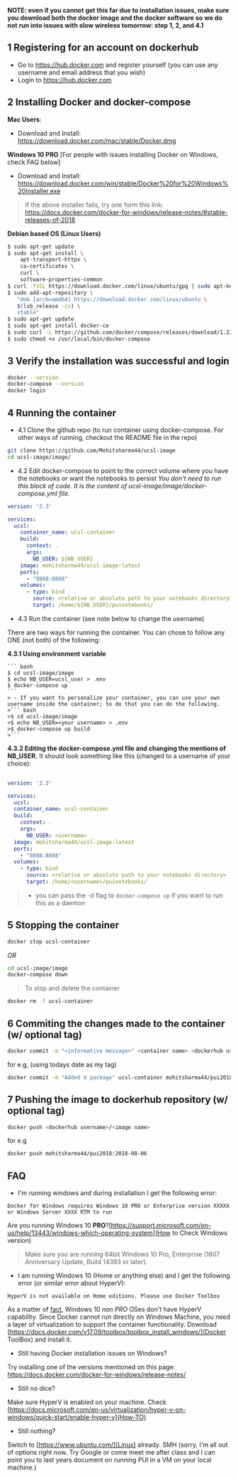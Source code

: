 **NOTE: even if you cannot get this far due to installation issues, make sure you download both the docker image and the docker software so we do not run into issues with slow wireless tomorrow: step 1, 2, and 4.1**



## 1 Registering for an account on dockerhub
- Go to https://hub.docker.com and register yourself (you can use any username and email address that you wish)
- Login to https://hub.docker.com

## 2 Installing Docker and docker-compose
**Mac Users**:
- Download and Install: https://download.docker.com/mac/stable/Docker.dmg

**Windows 10 PRO** [For people with issues installing Docker on Windows, check FAQ below]
- Download and Install: https://download.docker.com/win/stable/Docker%20for%20Windows%20Installer.exe
> If the above installer fails, try one form this link: https://docs.docker.com/docker-for-windows/release-notes/#stable-releases-of-2018

**Debian based OS (Linux Users)**
``` bash
$ sudo apt-get update
$ sudo apt-get install \
    apt-transport-https \
    ca-certificates \
    curl \
    software-properties-common
$ curl -fsSL https://download.docker.com/linux/ubuntu/gpg | sudo apt-key add -
$ sudo add-apt-repository \
   "deb [arch=amd64] https://download.docker.com/linux/ubuntu \
   $(lsb_release -cs) \
   stable"
$ sudo apt-get update
$ sudo apt-get install docker-ce
$ sudo curl -L https://github.com/docker/compose/releases/download/1.22.0/docker-compose-$(uname -s)-$(uname -m) -o /usr/local/bin/docker-compose
$ sudo chmod +x /usr/local/bin/docker-compose
```

## 3 Verify the installation was successful and login
``` bash
docker --version
docker-compose --version
docker login
```

## 4 Running the container
* 4.1 Clone the github repo (to run container using docker-compose. For other ways of running, checkout the README file in the repo)
``` bash
git clone https://github.com/Mohitsharma44/ucsl-image
cd ucsl-image/image/
```

* 4.2 Edit docker-compose to point to the correct volume where you have the notebooks or want the notebooks to persist
*You don't need to run this block of code. It is the content of ucsl-image/image/docker-compose.yml file.*

``` yaml
version: '2.3'

services:
  ucsl:
    container_name: ucsl-container
    build:
      context: .
      args:
        NB_USER: ${NB_USER}
    image: mohitsharma44/ucsl-image:latest
    ports:
      - "8888:8888"
    volumes:
      - type: bind
        source: <relative or absolute path to your notebooks directory>
        target: /home/${NB_USER}/puinotebooks/
```

* 4.3 Run the container (see note below to change the username)

There are two ways for running the container. You can chose to follow any ONE (not both) of the following:

**4.3.1 Using environment variable**
    
    ``` bash
    $ cd ucsl-image/image
    $ echo NB_USER=ucsl_user > .env
    $ docker-compose up
    ```
    > - If you want to personalize your container, you can use your own username inside the container; to do that you can do the following. 
    >``` bash
    >$ cd ucsl-image/image
    >$ echo NB_USER=<your username> > .env
    >$ docker-compose up build
    >```
    
**4.3.2 Editing the docker-compose.yml file and changing the mentions of NB_USER.** 
It should look something like this (changed <username> to a username of your choice):
``` yaml
    
version: '2.3'

services:
  ucsl:
  container_name: ucsl-container
  build:
    context: .
    args:
      NB_USER: <username>
  image: mohitsharma44/ucsl-image:latest
  ports:
    - "8888:8888"
  volumes:
    - type: bind
      source: <relative or absolute path to your notebooks directory>
      target: /home/<username>/puinotebooks/   
```

> - you can pass the -d flag to `docker-compose up` if you want to run this as a daemon

## 5 Stopping the container
``` bash
docker stop ucsl-container
```
*OR*
``` bash
cd ucsl-image/image
docker-compose down
```
> To stop and delete the container
``` bash
docker rm -f ucsl-container
```

## 6 Commiting the changes made to the container (w/ optional tag)
``` bash
docker commit -m "<informative message>" <container name> <dockerhub username>/<image name>:[tag]
```
for e.g, (using todays date as my tag)
``` bash
docker commit -m "Added X package" ucsl-container mohitsharma44/pui2018:2018-08-06
```

## 7 Pushing the image to dockerhub repository (w/ optional tag)
``` bash
docker push <dockerhub username>/<image name>
```
for e.g
``` bash
docker push mohitsharma44/pui2018:2018-08-06
```


## FAQ

- I'm running windows and during installation I get the following error:

```
Docker for Windows requires Windows 10 PRO or Enterprise version XXXXX or Windows Server XXXX RTM to run
```
Are you running Windows 10 **PRO**?[https://support.microsoft.com/en-us/help/13443/windows-which-operating-system](How to Check Windows version)

> Make sure you are running 64bit Windows 10 Pro, Enterprise (1607 Anniversary Update, Build 14393 or later).

- I am running Windows 10 (Home or anything else) and I get the following error (or similar error about HyperV):

```
HyperV is not available on Home editions. Please use Docker Toolbox
```
As a matter of [fact](https://docs.docker.com/docker-for-windows/install/#download-docker-for-windows), Windows 10 *non PRO* OSes don't have HyperV capability. Since Docker cannot run directly on Windows Machine, you need a layer of virtualization to support the container functionality.
Download [https://docs.docker.com/v17.09/toolbox/toolbox_install_windows/](Docker ToolBox) and install it.

- Still having Docker installation issues on Windows?

Try installing one of the versions mentioned on this page:
https://docs.docker.com/docker-for-windows/release-notes/

- Still no dice?

Make sure HyperV is enabled on your machine. Check [https://docs.microsoft.com/en-us/virtualization/hyper-v-on-windows/quick-start/enable-hyper-v](How-TO)

- Still nothing?

Switch to [https://www.ubuntu.com/](Linux) already. SMH
(sorry, I'm all out of options right now. Try Google or come meet me after class and I can point you to last years document on running PUI in a VM on your local machine.)
